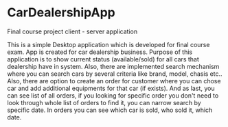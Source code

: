 # CarDealershipApp
Final course project client - server application

This is a simple Desktop application which is developed for final course exam. App is created for car dealership business. Purpose of this application is to show current status (available/sold) for all cars that dealership have in system. Also, there are implemented
search mechanism where you can search cars by several criteria like brand, model, chasis etc.. Also, there are option to create an order for customer where you can chose car and add additional equipments for that car (if exists). And as last, you can see list of all orders,
if you looking for specific order you don't need to look through whole list of orders to find it, you can narrow search by specific date. In orders you can see which car is sold, who sold it, which date.
